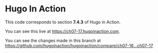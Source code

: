 Hugo In Action
===============

This code corresponds to section **7.4.3** of Hugo in Action.

You can see this live at https://ch07-17.hugoinaction.com.

You can see the changes made in this branch at https://github.com/hugoinaction/hugoinaction/compare/ch07-16...ch07-17


